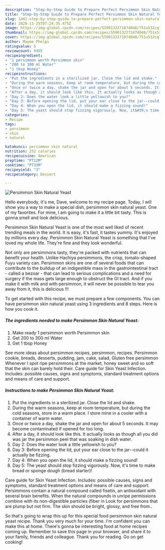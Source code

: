 ```yaml
---
description: "Step-by-Step Guide to Prepare Perfect Persimmon Skin Natural Yeast"
title: "Step-by-Step Guide to Prepare Perfect Persimmon Skin Natural Yeast"
slug: 1441-step-by-step-guide-to-prepare-perfect-persimmon-skin-natural-yeast
date: 2020-11-25T07:24:35.475Z
image: https://img-global.cpcdn.com/recipes/5590132271874048/751x532cq70/persimmon-skin-natural-yeast-recipe-main-photo.jpg
thumbnail: https://img-global.cpcdn.com/recipes/5590132271874048/751x532cq70/persimmon-skin-natural-yeast-recipe-main-photo.jpg
cover: https://img-global.cpcdn.com/recipes/5590132271874048/751x532cq70/persimmon-skin-natural-yeast-recipe-main-photo.jpg
author: Mayme Phelps
ratingvalue: 5
reviewcount: 9405
recipeingredient:
- "1 persimmon worth Persimmon skin"
- "200 to 300 ml Water"
- "1 tbsp Honey"
recipeinstructions:
- "Put the ingredients in a sterilized jar. Close the lid and shake."
- "During the warm seasons, keep at room temperature, but during the cold seasons, store in a warm place. I store mine in a cooler with a container of warm water."
- "Once or twice a day, shake the jar and open for about 5 seconds. It may become contaminated if opened for too long."
- "After a day, it should look like this. It actually looks as though all you did was jar the persimmon peel that was soaking in dish water."
- "Day 2: Does the water look a little yellowish to you?"
- "Day 3: Before opening the lid, put your ear close to the jar--could it actually be fizzing."
- "Day 4: When you open the lid, it should make a fizzing sound!"
- "Day 5: The yeast should stop fizzing vigorously. Now, it&#39;s time to make bread or sponge dough (bread starter)!"
categories:
- Recipe
tags:
- persimmon
- skin
- natural

katakunci: persimmon skin natural 
nutrition: 252 calories
recipecuisine: American
preptime: "PT12M"
cooktime: "PT33M"
recipeyield: "3"
recipecategory: Dessert

---
```



![Persimmon Skin Natural Yeast](https://img-global.cpcdn.com/recipes/5590132271874048/751x532cq70/persimmon-skin-natural-yeast-recipe-main-photo.jpg)

Hello everybody, it's me, Dave, welcome to my recipe page. Today, I will show you a way to make a special dish, persimmon skin natural yeast. One of my favorites. For mine, I am going to make it a little bit tasty. This is gonna smell and look delicious.

Persimmon Skin Natural Yeast is one of the most well liked of recent trending meals in the world. It is easy, it's fast, it tastes yummy. It's enjoyed by millions every day. Persimmon Skin Natural Yeast is something that I've loved my whole life. They're fine and they look wonderful.

Not only are persimmons tasty, they&#39;re packed with nutrients that can benefit your health. Unlike Hachiya persimmons, the crisp, tomato-shaped Fuyu variety can. Persimmon skins are one of several foods that can contribute to the buildup of an indigestible mass in the gastrointestinal tract - called a bezoar - that can lead to serious complications and a need for surgery if the mass gets large enough to obstruct the GI tract. And if you make it with milk and with persimmon, it will never be possible to tear you away from it, this is delicious !!!


To get started with this recipe, we must prepare a few components. You can have persimmon skin natural yeast using 3 ingredients and 8 steps. Here is how you cook it.

<!--inarticleads1-->

##### The ingredients needed to make Persimmon Skin Natural Yeast:

1. Make ready 1 persimmon worth Persimmon skin
1. Get 200 to 300 ml Water
1. Get 1 tbsp Honey


See more ideas about persimmon recipes, persimmon, recipes. Persimmon cookie, breads, desserts, pudding, jam, cake, salad, Gluten free persimmon Whenever I spot ripe persimmons at the market, honey sweet and so soft that the skin can barely hold their. Care guide for Skin Yeast Infection. Includes: possible causes, signs and symptoms, standard treatment options and means of care and support. 

<!--inarticleads2-->

##### Instructions to make Persimmon Skin Natural Yeast:

1. Put the ingredients in a sterilized jar. Close the lid and shake.
1. During the warm seasons, keep at room temperature, but during the cold seasons, store in a warm place. I store mine in a cooler with a container of warm water.
1. Once or twice a day, shake the jar and open for about 5 seconds. It may become contaminated if opened for too long.
1. After a day, it should look like this. It actually looks as though all you did was jar the persimmon peel that was soaking in dish water.
1. Day 2: Does the water look a little yellowish to you?
1. Day 3: Before opening the lid, put your ear close to the jar--could it actually be fizzing.
1. Day 4: When you open the lid, it should make a fizzing sound!
1. Day 5: The yeast should stop fizzing vigorously. Now, it&#39;s time to make bread or sponge dough (bread starter)!


Care guide for Skin Yeast Infection. Includes: possible causes, signs and symptoms, standard treatment options and means of care and support. Persimmons contain a natural compound called fisetin, an antioxidant with several brain benefits. When the natural compounds in unripe permissions combine with its non-digestible particles (fiber in Look for persimmons that are plump but not firm. The skin should be bright, glossy, and free from.. 

So that's going to wrap this up for this special food persimmon skin natural yeast recipe. Thank you very much for your time. I'm confident you can make this at home. There's gonna be interesting food at home recipes coming up. Remember to save this page in your browser, and share it to your family, friends and colleague. Thank you for reading. Go on get cooking!
